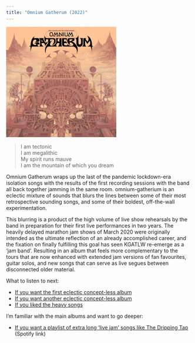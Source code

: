 ```yaml
---
title: "Omnium Gatherum (2022)"
---
```


![album cover for Omnium Gatherium](./cover.png)

> I am tectonic  
> I am megalithic  
> My spirit runs mauve  
> I am the mountain of which you dream

Omnium Gatherum wraps up the last of the pandemic lockdown-era isolation songs with the results of the first recording sessions with the band all back together jamming in the same room. omnium-gatherium is an eclectic mixture of sounds that blurs the lines between some of their most retrospective sounding songs, and some of their boldest, off-the-wall experimentation.

This blurring is a product of the high volume of live show rehearsals by the band in preparation for their first live performances in two years. The heavily delayed marathon jam shows of March 2020 were originally intended as the ultimate reflection of an already accomplished career, and the fixation on finally fulfilling this goal has seen KGATLW re-emerge as a ‘jam band’. Resulting in an album that feels more complementary to the tours that are now enhanced with extended jam versions of fan favourites, guitar solos, and new songs that can serve as live segues between disconnected older material.

What to listen to next:

*   [If you want the first eclectic concept-less album](../oddments)
*   [If you want another eclectic concept-less album](../gumboot-soup)
*   [If you liked the heavy songs](../infest-the-rats-nest)

I’m familiar with the main albums and want to go deeper:

*   [If you want a playlist of extra long ‘live jam’ songs like The Dripping Tap](https://open.spotify.com/playlist/77cYJha9ttoOpZkZQOCid6?si=28d4f5ace4ed476a) (Spotify link)
